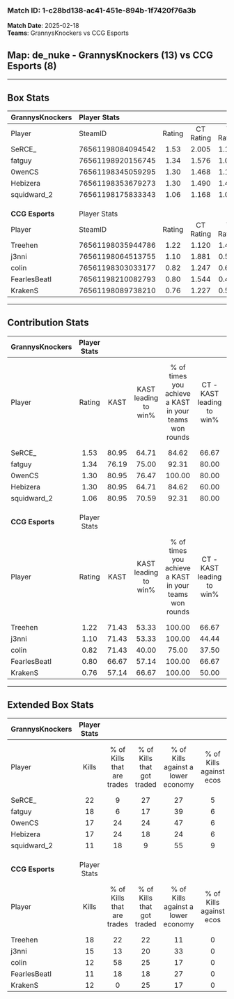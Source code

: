 ### Match ID: 1-c28bd138-ac41-451e-894b-1f7420f76a3b  
**Match Date**: 2025-02-18  
**Teams**: GrannysKnockers vs CCG Esports  

## **Map**: de_nuke - GrannysKnockers (13) vs CCG Esports (8)  
---  

## Box Stats  

| **GrannysKnockers** | Player Stats      |        |           |          |       |       |       |         |        |      |     |
| :- | :- | :-: | :-: | :-: | :-: | :-: | :-: | :-: | :-: | :-: | :-: |
| Player              | SteamID           | Rating | CT Rating | T Rating | KAST  |  ADR  | Kills | Assists | Deaths | K/D  | HS% |
| SeRCE_              | 76561198084094542 |  1.53  |   2.005   |  1.139   | 80.95 | 120.0 |  22   |   10    |   18   | 1.22 | 18  |
| fatguy              | 76561198920156745 |  1.34  |   1.576   |  1.097   | 76.19 | 88.6  |  18   |    1    |   12   | 1.50 | 83  |
| 0wenCS              | 76561198345059295 |  1.30  |   1.468   |  1.125   | 80.95 | 77.9  |  17   |    5    |   13   | 1.31 | 41  |
| Hebizera            | 76561198353679273 |  1.30  |   1.490   |  1.401   | 80.95 | 88.7  |  17   |    4    |   14   | 1.21 | 58  |
| squidward_2         | 76561198175833343 |  1.06  |   1.168   |  1.085   | 80.95 | 64.6  |  11   |    5    |   11   | 1.00 | 54  |
|                     |                   |        |           |          |       |       |       |         |        |      |     |
|                     |                   |        |           |          |       |       |       |         |        |      |     |
|                     |                   |        |           |          |       |       |       |         |        |      |     |
| **CCG Esports**     | Player Stats      |        |           |          |       |       |       |         |        |      |     |
| Player              | SteamID           | Rating | CT Rating | T Rating | KAST  |  ADR  | Kills | Assists | Deaths | K/D  | HS% |
| Treehen             | 76561198035944786 |  1.22  |   1.120   |  1.476   | 71.43 | 87.6  |  18   |    5    |   16   | 1.13 | 27  |
| j3nni               | 76561198064513755 |  1.10  |   1.881   |  0.555   | 71.43 | 73.2  |  15   |    4    |   14   | 1.07 | 53  |
| coIin               | 76561198303033177 |  0.82  |   1.247   |  0.634   | 71.43 | 56.7  |  12   |    4    |   18   | 0.67 | 33  |
| FearlesBeatl        | 76561198210082793 |  0.80  |   1.544   |  0.487   | 66.67 | 75.8  |  11   |    8    |   19   | 0.58 | 45  |
| KrakenS             | 76561198089738210 |  0.76  |   1.227   |  0.538   | 57.14 | 66.5  |  12   |    6    |   18   | 0.67 | 66  |
---  

## Contribution Stats  

| **GrannysKnockers** | Player Stats |       |                      |                                                        |                           |                                                             |                          |                                                            |
| :- | :-: | :-: | :-: | :-: | :-: | :-: | :-: | :-: |
| Player              |    Rating    | KAST  | KAST leading to win% | % of times you achieve a KAST in your teams won rounds | CT - KAST leading to win% | CT - % of times you achieve a KAST in your teams won rounds | T - KAST leading to win% | T - % of times you achieve a KAST in your teams won rounds |
| SeRCE_              |     1.53     | 80.95 |        64.71         |                         84.62                          |           66.67           |                           100.00                            |          60.00           |                           60.00                            |
| fatguy              |     1.34     | 76.19 |        75.00         |                         92.31                          |           80.00           |                           100.00                            |          66.67           |                           80.00                            |
| 0wenCS              |     1.30     | 80.95 |        76.47         |                         100.00                         |           80.00           |                           100.00                            |          71.43           |                           100.00                           |
| Hebizera            |     1.30     | 80.95 |        64.71         |                         84.62                          |           60.00           |                            75.00                            |          71.43           |                           100.00                           |
| squidward_2         |     1.06     | 80.95 |        70.59         |                         92.31                          |           80.00           |                           100.00                            |          57.14           |                           80.00                            |
|                     |              |       |                      |                                                        |                           |                                                             |                          |                                                            |
|                     |              |       |                      |                                                        |                           |                                                             |                          |                                                            |
|                     |              |       |                      |                                                        |                           |                                                             |                          |                                                            |
| **CCG Esports**     | Player Stats |       |                      |                                                        |                           |                                                             |                          |                                                            |
| Player              |    Rating    | KAST  | KAST leading to win% | % of times you achieve a KAST in your teams won rounds | CT - KAST leading to win% | CT - % of times you achieve a KAST in your teams won rounds | T - KAST leading to win% | T - % of times you achieve a KAST in your teams won rounds |
| Treehen             |     1.22     | 71.43 |        53.33         |                         100.00                         |           66.67           |                           100.00                            |          44.44           |                           100.00                           |
| j3nni               |     1.10     | 71.43 |        53.33         |                         100.00                         |           44.44           |                           100.00                            |          66.67           |                           100.00                           |
| coIin               |     0.82     | 71.43 |        40.00         |                         75.00                          |           37.50           |                            75.00                            |          42.86           |                           75.00                            |
| FearlesBeatl        |     0.80     | 66.67 |        57.14         |                         100.00                         |           66.67           |                           100.00                            |          50.00           |                           100.00                           |
| KrakenS             |     0.76     | 57.14 |        66.67         |                         100.00                         |           50.00           |                           100.00                            |          100.00          |                           100.00                           |
---  

## Extended Box Stats  

| **GrannysKnockers** | Player Stats |                            |                            |                                    |                         |                              |                                 |        |                             |                                     |                          |                               |                            |
| :- | :-: | :-: | :-: | :-: | :-: | :-: | :-: | :-: | :-: | :-: | :-: | :-: | :-: |
| Player              |    Kills     | % of Kills that are trades | % of Kills that got traded | % of Kills against a lower economy | % of Kills against ecos | % of Kills that are flawless | % of Kills that are close duels | Deaths | % of Deaths that get traded | % of Deaths against a lower economy | % of Deaths against ecos | % of Deaths that are flawless | % of Deaths that are close |
| SeRCE_              |      22      |             9              |             27             |                 27                 |            5            |              64              |                9                |   18   |             22              |                 33                  |            6             |              44               |             22             |
| fatguy              |      18      |             6              |             17             |                 39                 |            6            |              56              |               11                |   12   |              8              |                 25                  |            0             |              75               |             0              |
| 0wenCS              |      17      |             24             |             24             |                 47                 |            6            |              59              |                0                |   13   |              8              |                 31                  |            0             |              46               |             8              |
| Hebizera            |      17      |             24             |             18             |                 24                 |            6            |              71              |                0                |   14   |             43              |                 29                  |            0             |              57               |             7              |
| squidward_2         |      11      |             18             |             9              |                 55                 |            9            |              64              |               18                |   11   |             27              |                 36                  |            0             |              73               |             9              |
|                     |              |                            |                            |                                    |                         |                              |                                 |        |                             |                                     |                          |                               |                            |
|                     |              |                            |                            |                                    |                         |                              |                                 |        |                             |                                     |                          |                               |                            |
|                     |              |                            |                            |                                    |                         |                              |                                 |        |                             |                                     |                          |                               |                            |
| **CCG Esports**     | Player Stats |                            |                            |                                    |                         |                              |                                 |        |                             |                                     |                          |                               |                            |
| Player              |    Kills     | % of Kills that are trades | % of Kills that got traded | % of Kills against a lower economy | % of Kills against ecos | % of Kills that are flawless | % of Kills that are close duels | Deaths | % of Deaths that get traded | % of Deaths against a lower economy | % of Deaths against ecos | % of Deaths that are flawless | % of Deaths that are close |
| Treehen             |      18      |             22             |             22             |                 11                 |            0            |              67              |                6                |   16   |             25              |                 13                  |            0             |              63               |             6              |
| j3nni               |      15      |             13             |             20             |                 33                 |            0            |              53              |               27                |   14   |             14              |                 14                  |            0             |              71               |             14             |
| coIin               |      12      |             58             |             25             |                 17                 |            0            |              42              |                8                |   18   |             17              |                 22                  |            0             |              72               |             0              |
| FearlesBeatl        |      11      |             18             |             18             |                 27                 |            0            |              64              |                9                |   19   |             26              |                 16                  |            0             |              53               |             16             |
| KrakenS             |      12      |             0              |             25             |                 17                 |            0            |              58              |                0                |   18   |             17              |                 22                  |            0             |              61               |             0              |
